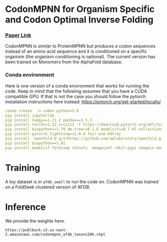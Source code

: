 # CodonMPNN for Organism Specific and Codon Optimal Inverse Folding

### [Paper Link](https://arxiv.org/abs/2409.17265)

CodonMPNN is similar to ProteinMPNN but produces a codon sequences instead of an amino acid sequence and it is conditioned on a specific organism (the organism conditioning is optional).
The current version has been trained on Monomers from the AlphaFold database. 

### Conda environment
Here is one version of a conda environment that works for running the code. Keep in mind that the following assumes that you have a CUDA compatible GPU.
If that is not the case you should follow the pytorch installation instructions here instead: https://pytorch.org/get-started/locally/

```yaml
conda create  -n codon python=3.9
pip install jupyterlab
pip install numpy==1.21.2 pandas==1.5.3
pip install torch==1.12.1+cu113 -f https://download.pytorch.org/whl/torch_stable.html
pip install biopython==1.79 dm-tree==0.1.6 modelcif==0.7 ml-collections==0.1.0 scipy==1.7.1 absl-py einops
pip install pytorch_lightning==2.0.4 fair-esm mdtraj 
pip install 'openfold @ git+https://github.com/aqlaboratory/openfold.git@5484c38'
pip install biopython==1.81
pip install modelcif foldcomp tmtools  omegaconf rdkit-pypi imageio matplotlib plotly wandb torchdiffeq jupyterlab gpustat gemmi h5py deeptime 
```

# Training
A toy dataset is in `afdb_small` to run the code on. CodonMPNN was trained on a FoldSeek clustered version of AFDB.

# Inference
We provide the weights here.
```
https://publbuck.s3.us-east-2.amazonaws.com/codonmpnn_afdb_taxons20k.ckpt
```
